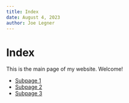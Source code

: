 ```yaml
---
title: Index
date: August 4, 2023
author: Joe Legner
---
```


# Index

This is the main page of my website. Welcome!

- [Subpage 1](subpage1.html)
- [Subpage 2](subpage2.html)
- [Subpage 3](subpage3.html)
